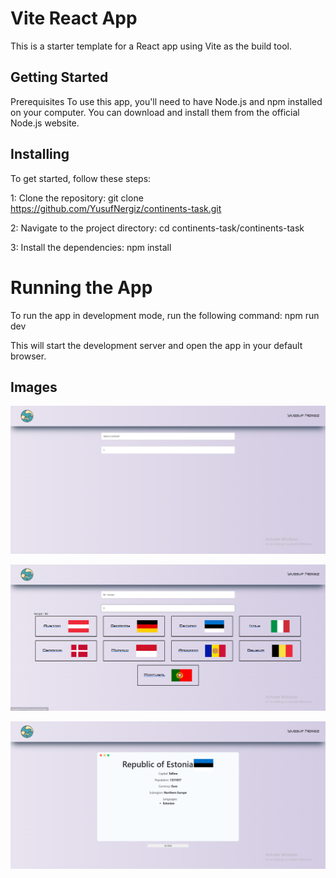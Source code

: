 # Vite React App
This is a starter template for a React app using Vite as the build tool.

## Getting Started
Prerequisites
To use this app, you'll need to have Node.js and npm installed on your computer. You can download and install them from the official Node.js website.

## Installing
To get started, follow these steps:

1: Clone the repository:
git clone https://github.com/YusufNergiz/continents-task.git

2: Navigate to the project directory:
cd continents-task/continents-task

3: Install the dependencies:
npm install

# Running the App
To run the app in development mode, run the following command:
npm run dev

This will start the development server and open the app in your default browser.

## Images

![](Images/task1.PNG)

![](Images/task2.PNG)

![](images/task3.PNG)



